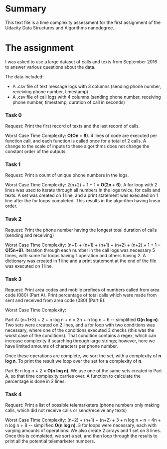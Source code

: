 # Summary

This text file is a time complexity assessment for the first assignment of the Udacity Data Structures and Algorithms nanodegree.

# The assignment

I was asked to use a large dataset of calls and texts from September 2016 to answer various questions about the data.

The data included:

- A .csv file of text message logs with 3 columns (sending phone number, receiving phone number, timestamp)
- A .csv file of call logs with 4 columns (sending phone number, receiving phone number, timestamp, duration of call in seconds)

### Task 0

Request: Print the first record of texts and the last record of calls.

Worst Case Time Complexity: **O(On + 8)**.  4 lines of code are executed per function call, and each function is called once for a total of 2 calls.  A change to the scale of inputs to these algorithms does not change the constant order of the outputs.

### Task 1

Request: Print a count of unique phone numbers in the logs.

Worst Case Time Complexity: 2(n+2) + 1 + 1 = **O(2n + 6)**.  A for loop with 2 lines was used to iterate through all numbers in the logs twice, for calls and texts.  A set was created on 1 line, and a print statement was executed on 1 line after the for loops completed. This results in the algorithm having linear order.

### Task 2

Request: Print the phone number having the longest total duration of calls (sending and receiving)

Worst Case Time Complexity: (n+1) + (n+1) + (n+1) + (n+2) + (n+2) + 1 + 1 = **O(5n+9)**.  Iteration through each number in the call logs was necessary 5 times, with some for loops having 1 operation and others having 2.  A dictionary was created in 1 line and a print statement at the end of the file was executed on 1 line.

### Task 3

Request: Print area codes and mobile prefixes of numbers called from area code (080) (Part A).  Print percentage of total calls which were made from sent and received from area code (080) (Part B). 

Worst Case Time Complexity: 

Part A:  (n+1+3) + 2 + n log n + n = 2n + n log n + 6 -- simplified **O(n log n)**. Two sets were created on 2 lines, and a for loop with two conditions was necessary, where one of the conditions executed 3 checks (this was the worst case of the conditions).  That condition contains a regex, which can increase complexity if searching through large strings; however, here we have limited amounts of characters per phone number.

Once these operations are complete, we sort the set, with a complexity of **n log n**. To print the result we loop over the set for a complexity of **n**.

Part B: n log n + 2 = **O(n log n)**.  We use one of the same sets created in Part A, so that time complexity carries over. A function to calculate the percentage is done in 2 lines.

### Task 4

Request: Print a list of possible telemarketers (phone numbers only making calls, which did not receive calls or send/receive any texts)

Worst Case Time Complexity: (n+2) + (n+1) + (n+2) + 3 + n log n + n = 4n + n log n + 8 -- simplified **O(n log n)**. 3 for loops were necessary, each with varying amounts of operations.  We also create 2 arrays and 1 set on 3 lines.  Once this is completed, we sort a set, and then loop through the results to print all the potential telemarketer numbers.